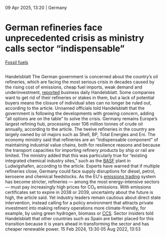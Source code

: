 09 Apr 2025, 13:20
| 
Germany
# German refineries face unprecedented crisis as ministry calls sector “indispensable”
[Fossil fuels](https://www.cleanenergywire.org/topics/Fossil+fuels)
## 
Handelsblatt
The German government is concerned about the country’s oil refineries, which are facing the most serious crisis in decades caused by the rising cost of emissions, cheap fuel imports, weak demand and underinvestment, [report](https://www.handelsblatt.com/politik/deutschland/energie-raffinerien-am-ende-muss-der-staat-bald-einspringen/100116996.html)[ed](https://www.handelsblatt.com/politik/deutschland/energie-raffinerien-am-ende-muss-der-staat-bald-einspringen/100116996.html) business daily Handelsblatt. Some companies want to get rid of their refineries or stakes in them, but a lack of potential buyers means the closure of individual sites can no longer be ruled out, according to the article.
Unnamed officials told Handelsblatt that the government is following the developments with growing concern, adding “all options are on the table” to solve the crisis. Germany remains Europe’s largest refining hub, processing over 106 million tonnes of crude oil annually, according to the article. The twelve refineries in the country are largely owned by oil majors such as Shell, BP, Total Energies and Eni.
The economy ministry said that refineries are an “indispensable component” of maintaining industrial value chains, both for resilience reasons and because the transport capacities for importing refinery products by ship or rail are limited. The ministry added that this was particularly true for “existing integrated chemical industry sites,” such as the [BASF](https://www.cleanenergywire.org/experts/basf) plant in Ludwigshafen, according to the article. Experts have warned that if multiple refineries close, Germany could face supply disruptions for diesel, petrol, kerosene and chemical feedstocks.
As the EU's [emissions trading](https://www.cleanenergywire.org/glossary/letter_e#emissions_trading) system has become stricter, refineries — among the most energy-intensive sectors — must pay increasingly high prices for CO₂ emissions. With emissions certificates set to expire in 2038 or 2039, uncertainty about the future is high, the article said. Yet industry leaders remain cautious about direct state intervention, instead calling for a policy environment that attracts private investment into making refinery operations more climate-friendly, for example, by using green hydrogen, biomass or [CCS](https://www.cleanenergywire.org/glossary/letter_c#ccs). Sector insiders told Handelsblatt that other countries such as Spain are better placed for this transition because it is years ahead in transforming the sector and has cheaper renewable power.
15 Feb 2024, 13:30
05 Aug 2022, 13:53